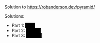 Solution to https://robanderson.dev/pyramid/

Solutions:
* Part 1: <span style="color: black; background: black; span:hover { color: white}">1886</span>
* Part 2: <span style="color: black; background: black; span:hover { color: white}">187269</span>
* Part 3: <span style="color: black; background: black; span:hover { color: white}">427856</span>

